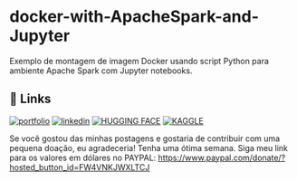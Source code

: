 # docker-with-ApacheSpark-and-Jupyter
Exemplo de montagem de imagem Docker usando script Python para ambiente Apache Spark com Jupyter notebooks.







## 🔗 Links
[![portfolio](https://img.shields.io/badge/my_portfolio-000?style=for-the-badge&logo=ko-fi&logoColor=white)](https://medium.com/@gilnei809/gilnei-azambuja-borges-analista-de-dados-e-administrador-de-banco-de-dados-8774175b0e46)
[![linkedin](https://img.shields.io/badge/linkedin-0A66C2?style=for-the-badge&logo=linkedin&logoColor=white)](https://www.linkedin.com/in/gilnei-azambuja-borges-1a83432b)
[![HUGGING FACE](https://img.shields.io/badge/HuggingFace-e5f21d?style=for-the-badge&logo=HuggingFace&logoColor=yellow)](https://huggingface.co/bluesky2019)
[![KAGGLE](https://img.shields.io/badge/Kaggle-1DA1F2?style=for-the-badge&logo=twitter&logoColor=white)](https://www.kaggle.com/gilneiborges)


Se você gostou das minhas postagens e gostaria de contribuir com uma pequena doação, eu agradeceria! Tenha uma ótima semana. Siga meu link para os valores em dólares no PAYPAL: https://www.paypal.com/donate/?hosted_button_id=FW4VNKJWXLTCJ


